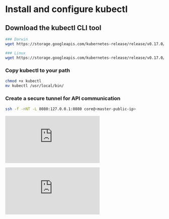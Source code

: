 # Install and configure kubectl

## Download the kubectl CLI tool
```bash
### Darwin
wget https://storage.googleapis.com/kubernetes-release/release/v0.17.0/bin/darwin/amd64/kubectl

### Linux
wget https://storage.googleapis.com/kubernetes-release/release/v0.17.0/bin/linux/amd64/kubectl
```

### Copy kubectl to your path
```bash
chmod +x kubectl
mv kubectl /usr/local/bin/
```

### Create a secure tunnel for API communication
```bash
ssh -f -nNT -L 8080:127.0.0.1:8080 core@<master-public-ip>
```


[![Analytics](https://kubernetes-site.appspot.com/UA-36037335-10/GitHub/docs/getting-started-guides/aws/kubectl.md?pixel)]()


[![Analytics](https://kubernetes-site.appspot.com/UA-36037335-10/GitHub/release-0.20.0/docs/getting-started-guides/aws/kubectl.md?pixel)]()

